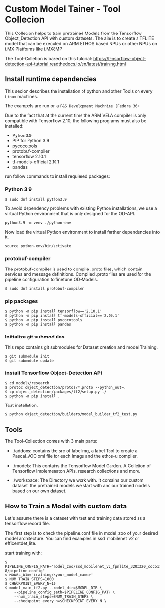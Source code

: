# Custom Model Tainer - Tool Collecion
This Collecion helps to train pretrained Models from the Tensorflow Object_Detection API with custom datasets. The aim is to create a TFLITE model that can be executed on ARM ETHOS based NPUs or other NPUs on i.MX Platforms like i.MX8MP

The Tool-Colletion is based on this tutorial:
https://tensorflow-object-detection-api-tutorial.readthedocs.io/en/latest/training.html

## Install runtime dependencies
This secion describes the installation of python and other Tools on every `Linux` machines.

The exampels are run on a `F&S Development Machnine (Fedora 36)`

Due to the fact that at the current time the ARM VELA compiler is only compatible with Tensorflow 2.10, the following programs must also be installed:

* Pyhon3.9
* PIP for Python 3.9
* pycocotools
* protobuf-compiler
* tensorflow 2.10.1
* tf-models-official 2.10.1
* pandas

run follow commands to install requiered packages:

### Python 3.9
```
$ sudo dnf install python3.9
```
To avoid dependency problems with existing Python installations, we use a virtual Python environment that is only designed for the OD-API.

```
python3.9 -m venv ./python-env
```
Now load the virtual Python environment to install further dependencies into it.

```
source python-env/bin/activate
```

### protobuf-compiler
The protobuf-compiler is used to compile .proto files, which contain services and message definitions.
Compiled .proto files are used for the pipeline configuration to finetune OD-Models.
```
$ sudo dnf install protobuf-compiler
```
### pip packages
```
$ python -m pip install tensorflow=='2.10.1'
$ python -m pip install tf-models-official=='2.10.1'
$ python -m pip install pycocotools
$ python -m pip install pandas
```

### Initialize git submodules
This repo contains git submodules for Dataset creation and model Training.
```
$ git submodule init
$ git submodule update
```

### Install Tensorflow Object-Detection API
```
$ cd models/research
$ protoc object_detection/protos/*.proto --python_out=.
$ cp object_detection/packages/tf2/setup.py ./
$ python -m pip install .
```

Test installation:
```
$ python object_detection/builders/model_builder_tf2_test.py
```
## Tools
The Tool-Collection comes with 3 main parts:
* ./addons:
contains the src of labelImg, a label Tool to create a Pascal_VOC xml file for each Image and the ethos-u compiler.

* ./models: This contains the Tensorflow Model Garden. A Colletion of Tensorflow Implemenaton APIs, research collections and more.

* ./workspace: The Directory we work with. It contains our custom dataset, the pretrained models we start with and our trained models based on our own dataset.

## How to Train a Model with custom data
Let's assume there is a dataset with test and training data stored as a tensorflow record file.

The first step is to check the pipeline.conf file in model_zoo of your desired model architecture. You can find examples in ssd_mobilenet_v2 or efficentdet_lite.

start training with:
```
$ PIPELINE_CONFIG_PATH="model_zoo/ssd_mobilenet_v2_fpnlite_320x320_coco17_tpu-8/pipeline.config"
$ MODEL_DIR="training/<your_model_name>"
$ NUM_TRAIN_STEPS=1000
$ CHECKPOINT_EVERY_N=10
$ model_main_tf2.py --model_dir=$MODEL_DIR \
    --pipeline_config_path=$PIPELINE_CONFIG_PATH \
    --num_train_steps=$NUM_TRAIN_STEPS \
    --checkpoint_every_n=$CHECKPOINT_EVERY_N \
```